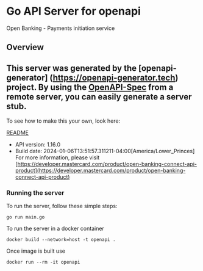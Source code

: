 # Go API Server for openapi

Open Banking - Payments initiation service

## Overview
This server was generated by the [openapi-generator]
(https://openapi-generator.tech) project.
By using the [OpenAPI-Spec](https://github.com/OAI/OpenAPI-Specification) from a remote server, you can easily generate a server stub.
-

To see how to make this your own, look here:

[README](https://openapi-generator.tech)

- API version: 1.16.0
- Build date: 2024-01-06T13:51:57.311211-04:00[America/Lower_Princes]
For more information, please visit [https://developer.mastercard.com/product/open-banking-connect-api-product](https://developer.mastercard.com/product/open-banking-connect-api-product)


### Running the server
To run the server, follow these simple steps:

```
go run main.go
```

To run the server in a docker container
```
docker build --network=host -t openapi .
```

Once image is built use
```
docker run --rm -it openapi
```
